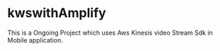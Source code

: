# kwswithAmplify

This is a Ongoing Project which uses Aws Kinesis video Stream Sdk in Mobile application.
